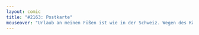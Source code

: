 ```yaml
---
layout: comic
title: "#2163: Postkarte"
mouseover: "Urlaub an meinen Füßen ist wie in der Schweiz. Wegen des Käsegeruchs und so."
---
```

